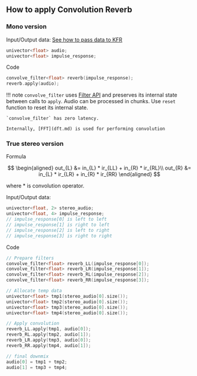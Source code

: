 ## How to apply Convolution Reverb

### Mono version

Input/Output data: [See how to pass data to KFR](types.md)
```c++
univector<float> audio;
univector<float> impulse_response;
```
Code
```c++
convolve_filter<float> reverb(impulse_response);
reverb.apply(audio);
```

!!! note
    `convolve_filter` uses [Filter API](filters.md) and preserves its internal state between calls to `apply`.
    Audio can be processed in chunks.
    Use `reset` function to reset its internal state.

    `convolve_filter` has zero latency.

    Internally, [FFT](dft.md) is used for performing convolution

### True stereo version

Formula

$$
\begin{aligned}
    out_{L} &= in_{L} * ir_{LL} + in_{R} * ir_{RL}\\
    out_{R} &= in_{L} * ir_{LR} + in_{R} * ir_{RR}
\end{aligned}
$$

where $*$ is convolution operator.

Input/Output data:
```c++
univector<float, 2> stereo_audio;
univector<float, 4> impulse_response;
// impulse_response[0] is left to left
// impulse_response[1] is right to left
// impulse_response[2] is left to right
// impulse_response[3] is right to right
```
Code
```c++
// Prepare filters
convolve_filter<float> reverb_LL(impulse_response[0]);
convolve_filter<float> reverb_LR(impulse_response[1]);
convolve_filter<float> reverb_RL(impulse_response[2]);
convolve_filter<float> reverb_RR(impulse_response[3]);

// Allocate temp data
univector<float> tmp1(stereo_audio[0].size());
univector<float> tmp2(stereo_audio[0].size());
univector<float> tmp3(stereo_audio[0].size());
univector<float> tmp4(stereo_audio[0].size());

// Apply convolution
reverb_LL.apply(tmp1, audio[0]);
reverb_RL.apply(tmp2, audio[1]);
reverb_LR.apply(tmp3, audio[0]);
reverb_RR.apply(tmp4, audio[1]);

// final downmix
audio[0] = tmp1 + tmp2;
audio[1] = tmp3 + tmp4;
```
